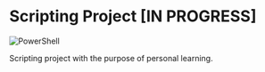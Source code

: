 # Scripting Project [IN PROGRESS]
![PowerShell](https://img.shields.io/badge/PowerShell-%235391FE.svg?style=for-the-badge&logo=powershell&logoColor=white)

Scripting project with the purpose of personal learning.